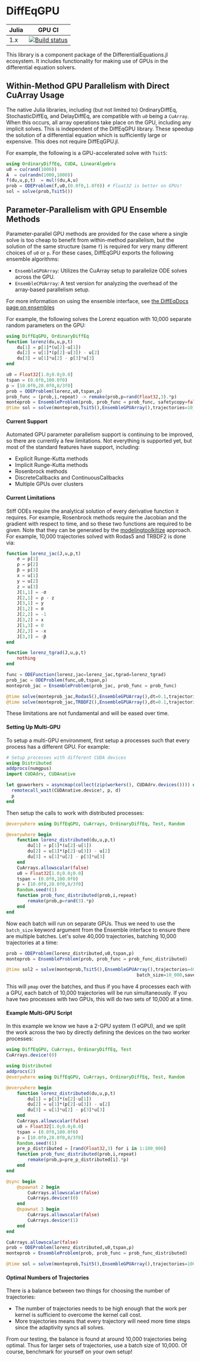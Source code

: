 # DiffEqGPU

| Julia       | GPU CI                                                          |
| ----------- | --------------------------------------------------------------- |
| 1.x         | [![Build status][buildkite-julia1-img]][buildkite-url]          |


[buildkite-julia1-img]: https://badge.buildkite.com/409ab4d885030062681a444328868d2e8ad117cadc0a7e1424.svg?branch=master&step=Julia%201.5
[buildkite-url]: https://buildkite.com/julialang/diffeqgpu-dot-jl


This library is a component package of the DifferentialEquations.jl ecosystem. It includes functionality for making
use of GPUs in the differential equation solvers.

## Within-Method GPU Parallelism with Direct CuArray Usage

The native Julia libraries, including (but not limited to) OrdinaryDiffEq, StochasticDiffEq, and DelayDiffEq, are
compatible with `u0` being a `CuArray`. When this occurs, all array operations take place on the GPU, including
any implicit solves. This is independent of the DiffEqGPU library. These speedup the solution of a differential
equation which is sufficiently large or expensive. This does not require DiffEqGPU.jl.

For example, the following is a GPU-accelerated solve with `Tsit5`:

```julia
using OrdinaryDiffEq, CUDA, LinearAlgebra
u0 = cu(rand(1000))
A  = cu(randn(1000,1000))
f(du,u,p,t)  = mul!(du,A,u)
prob = ODEProblem(f,u0,(0.0f0,1.0f0)) # Float32 is better on GPUs!
sol = solve(prob,Tsit5())
```

## Parameter-Parallelism with GPU Ensemble Methods

Parameter-parallel GPU methods are provided for the case where a single solve is too cheap to benefit from
within-method parallelism, but the solution of the same structure (same `f`) is required for very many
different choices of `u0` or `p`. For these cases, DiffEqGPU exports the following ensemble algorithms:

- `EnsembleGPUArray`: Utilizes the CuArray setup to parallelize ODE solves across the GPU.
- `EnsembleCPUArray`: A test version for analyzing the overhead of the array-based parallelism setup.

For more information on using the ensemble interface, see
[the DiffEqDocs page on ensembles](http://docs.juliadiffeq.org/dev/features/ensemble)

For example, the following solves the Lorenz equation with 10,000 separate random parameters on the GPU:

```julia
using DiffEqGPU, OrdinaryDiffEq
function lorenz(du,u,p,t)
    du[1] = p[1]*(u[2]-u[1])
    du[2] = u[1]*(p[2]-u[3]) - u[2]
    du[3] = u[1]*u[2] - p[3]*u[3]
end

u0 = Float32[1.0;0.0;0.0]
tspan = (0.0f0,100.0f0)
p = [10.0f0,28.0f0,8/3f0]
prob = ODEProblem(lorenz,u0,tspan,p)
prob_func = (prob,i,repeat) -> remake(prob,p=rand(Float32,3).*p)
monteprob = EnsembleProblem(prob, prob_func = prob_func, safetycopy=false)
@time sol = solve(monteprob,Tsit5(),EnsembleGPUArray(),trajectories=10_000,saveat=1.0f0)
```

#### Current Support

Automated GPU parameter parallelism support is continuing to be improved, so there are currently a few limitations.
Not everything is supported yet, but most of the standard features have support, including:

- Explicit Runge-Kutta methods
- Implicit Runge-Kutta methods
- Rosenbrock methods
- DiscreteCallbacks and ContinuousCallbacks
- Multiple GPUs over clusters

#### Current Limitations

Stiff ODEs require the analytical solution of every derivative function it requires. For example,
Rosenbrock methods require the Jacobian and the gradient with respect to time, and so these two functions are required to
be given. Note that they can be generated by the
[modelingtoolkitize](https://docs.juliadiffeq.org/latest/tutorials/advanced_ode_example/#Automatic-Derivation-of-Jacobian-Functions-1)
approach. For example, 10,000 trajectories solved with Rodas5 and TRBDF2 is done via:

```julia
function lorenz_jac(J,u,p,t)
    σ = p[1]
    ρ = p[2]
    β = p[3]
    x = u[1]
    y = u[2]
    z = u[3]
    J[1,1] = -σ
    J[2,1] = ρ - z
    J[3,1] = y
    J[1,2] = σ
    J[2,2] = -1
    J[3,2] = x
    J[1,3] = 0
    J[2,3] = -x
    J[3,3] = -β
end

function lorenz_tgrad(J,u,p,t)
    nothing
end

func = ODEFunction(lorenz,jac=lorenz_jac,tgrad=lorenz_tgrad)
prob_jac = ODEProblem(func,u0,tspan,p)
monteprob_jac = EnsembleProblem(prob_jac, prob_func = prob_func)

@time solve(monteprob_jac,Rodas5(),EnsembleGPUArray(),dt=0.1,trajectories=10_000,saveat=1.0f0)
@time solve(monteprob_jac,TRBDF2(),EnsembleGPUArray(),dt=0.1,trajectories=10_000,saveat=1.0f0)
```

These limitations are not fundamental and will be eased over time.

#### Setting Up Multi-GPU

To setup a multi-GPU environment, first setup a processes such that every process
has a different GPU. For example:

```julia
# Setup processes with different CUDA devices
using Distributed
addprocs(numgpus)
import CUDAdrv, CUDAnative

let gpuworkers = asyncmap(collect(zip(workers(), CUDAdrv.devices()))) do (p, d)
  remotecall_wait(CUDAnative.device!, p, d)
  p
end
```

Then setup the calls to work with distributed processes:

```julia
@everywhere using DiffEqGPU, CuArrays, OrdinaryDiffEq, Test, Random

@everywhere begin
    function lorenz_distributed(du,u,p,t)
        du[1] = p[1]*(u[2]-u[1])
        du[2] = u[1]*(p[2]-u[3]) - u[2]
        du[3] = u[1]*u[2] - p[3]*u[3]
    end
    CuArrays.allowscalar(false)
    u0 = Float32[1.0;0.0;0.0]
    tspan = (0.0f0,100.0f0)
    p = [10.0f0,28.0f0,8/3f0]
    Random.seed!(1)
    function prob_func_distributed(prob,i,repeat)
        remake(prob,p=rand(3).*p)
    end
end
```

Now each batch will run on separate GPUs. Thus we need to use the `batch_size`
keyword argument from the Ensemble interface to ensure there are multiple batches.
Let's solve 40,000 trajectories, batching 10,000 trajectories at a time:

```julia
prob = ODEProblem(lorenz_distributed,u0,tspan,p)
monteprob = EnsembleProblem(prob, prob_func = prob_func_distributed)

@time sol2 = solve(monteprob,Tsit5(),EnsembleGPUArray(),trajectories=40_000,
                                                 batch_size=10_000,saveat=1.0f0)
```

This will `pmap` over the batches, and thus if you have 4 processes each with
a GPU, each batch of 10,000 trajectories will be run simultaneously. If you have
two processes with two GPUs, this will do two sets of 10,000 at a time.

#### Example Multi-GPU Script

In this example we know we have a 2-GPU system (1 eGPU), and we split the work
across the two by directly defining the devices on the two worker processes:

```julia
using DiffEqGPU, CuArrays, OrdinaryDiffEq, Test
CuArrays.device!(0)

using Distributed
addprocs(2)
@everywhere using DiffEqGPU, CuArrays, OrdinaryDiffEq, Test, Random

@everywhere begin
    function lorenz_distributed(du,u,p,t)
        du[1] = p[1]*(u[2]-u[1])
        du[2] = u[1]*(p[2]-u[3]) - u[2]
        du[3] = u[1]*u[2] - p[3]*u[3]
    end
    CuArrays.allowscalar(false)
    u0 = Float32[1.0;0.0;0.0]
    tspan = (0.0f0,100.0f0)
    p = [10.0f0,28.0f0,8/3f0]
    Random.seed!(1)
    pre_p_distributed = [rand(Float32,3) for i in 1:100_000]
    function prob_func_distributed(prob,i,repeat)
        remake(prob,p=pre_p_distributed[i].*p)
    end
end

@sync begin
    @spawnat 2 begin
        CuArrays.allowscalar(false)
        CuArrays.device!(0)
    end
    @spawnat 3 begin
        CuArrays.allowscalar(false)
        CuArrays.device!(1)
    end
end

CuArrays.allowscalar(false)
prob = ODEProblem(lorenz_distributed,u0,tspan,p)
monteprob = EnsembleProblem(prob, prob_func = prob_func_distributed)

@time sol = solve(monteprob,Tsit5(),EnsembleGPUArray(),trajectories=100_000,batch_size=50_000,saveat=1.0f0)
```

#### Optimal Numbers of Trajectories

There is a balance between two things for choosing the number of trajectories:

- The number of trajectories needs to be high enough that the work per kernel
  is sufficient to overcome the kernel call cost.
- More trajectories means that every trajectory will need more time steps since
  the adaptivity syncs all solves.

From our testing, the balance is found at around 10,000 trajectories being optimal.
Thus for larger sets of trajectories, use a batch size of 10,000. Of course,
benchmark for yourself on your own setup!
